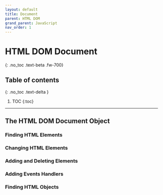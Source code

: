 ```yaml
---
layout: default
title: Document 
parent: HTML DOM
grand_parent: JavaScript
nav_order: 1
---
```


# HTML DOM Document
{: .no_toc .text-beta .fw-700}

## Table of contents
{: .no_toc .text-delta }

1. TOC
{:toc}

---

## The HTML DOM Document Object

### Finding HTML Elements

### Changing HTML Elements

### Adding and Deleting Elements

### Adding Events Handlers

### Finding HTML Objects